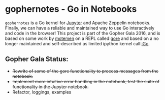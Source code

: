 # gophernotes - Go in Notebooks

`gophernotes` is a Go kernel for [Jupyter](http://jupyter.org/) and Apache Zeppelin notebooks.  Finally, we can have a reliable and maintained way to use Go interactively and code in the browser!  This project is part of the Gopher Gala 2016, and is based on some work by [motemen](https://github.com/motemen) on a REPL called [gore](https://github.com/motemen/gore) and based on a no longer maintained and self-described as limited ipython kernel call [iGo](https://github.com/takluyver/igo).

## Gopher Gala Status:

- ~~Rewrite of some of the gore functionality to process messages from the notebook.~~
- ~~Implement more intuitive error handling in the notebook, test the suite of functionality in the Jupyter notebook.~~
- Refactor, loggings, examples
